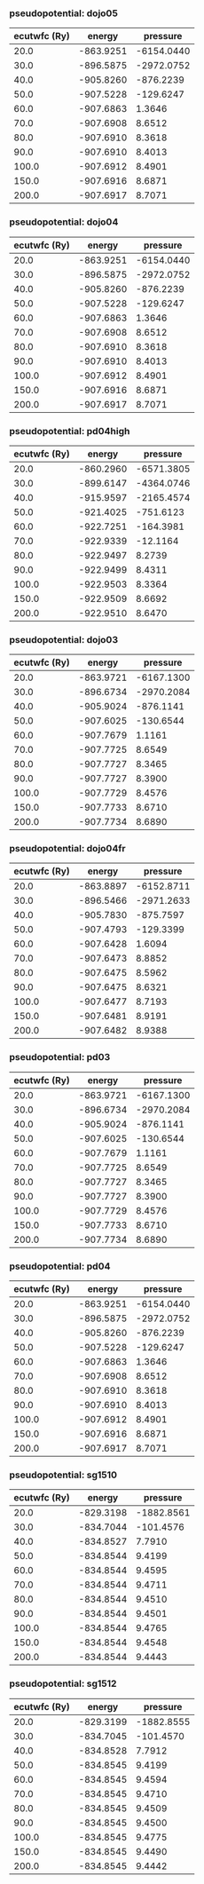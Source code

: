 ### pseudopotential: dojo05
| ecutwfc (Ry) | energy | pressure | 
| --- | --- | --- | 
| 20.0 | -863.9251| -6154.0440|
| 30.0 | -896.5875| -2972.0752|
| 40.0 | -905.8260| -876.2239|
| 50.0 | -907.5228| -129.6247|
| 60.0 | -907.6863| 1.3646|
| 70.0 | -907.6908| 8.6512|
| 80.0 | -907.6910| 8.3618|
| 90.0 | -907.6910| 8.4013|
| 100.0 | -907.6912| 8.4901|
| 150.0 | -907.6916| 8.6871|
| 200.0 | -907.6917| 8.7071|

### pseudopotential: dojo04
| ecutwfc (Ry) | energy | pressure | 
| --- | --- | --- | 
| 20.0 | -863.9251| -6154.0440|
| 30.0 | -896.5875| -2972.0752|
| 40.0 | -905.8260| -876.2239|
| 50.0 | -907.5228| -129.6247|
| 60.0 | -907.6863| 1.3646|
| 70.0 | -907.6908| 8.6512|
| 80.0 | -907.6910| 8.3618|
| 90.0 | -907.6910| 8.4013|
| 100.0 | -907.6912| 8.4901|
| 150.0 | -907.6916| 8.6871|
| 200.0 | -907.6917| 8.7071|

### pseudopotential: pd04high
| ecutwfc (Ry) | energy | pressure | 
| --- | --- | --- | 
| 20.0 | -860.2960| -6571.3805|
| 30.0 | -899.6147| -4364.0746|
| 40.0 | -915.9597| -2165.4574|
| 50.0 | -921.4025| -751.6123|
| 60.0 | -922.7251| -164.3981|
| 70.0 | -922.9339| -12.1164|
| 80.0 | -922.9497| 8.2739|
| 90.0 | -922.9499| 8.4311|
| 100.0 | -922.9503| 8.3364|
| 150.0 | -922.9509| 8.6692|
| 200.0 | -922.9510| 8.6470|

### pseudopotential: dojo03
| ecutwfc (Ry) | energy | pressure | 
| --- | --- | --- | 
| 20.0 | -863.9721| -6167.1300|
| 30.0 | -896.6734| -2970.2084|
| 40.0 | -905.9024| -876.1141|
| 50.0 | -907.6025| -130.6544|
| 60.0 | -907.7679| 1.1161|
| 70.0 | -907.7725| 8.6549|
| 80.0 | -907.7727| 8.3465|
| 90.0 | -907.7727| 8.3900|
| 100.0 | -907.7729| 8.4576|
| 150.0 | -907.7733| 8.6710|
| 200.0 | -907.7734| 8.6890|

### pseudopotential: dojo04fr
| ecutwfc (Ry) | energy | pressure | 
| --- | --- | --- | 
| 20.0 | -863.8897| -6152.8711|
| 30.0 | -896.5466| -2971.2633|
| 40.0 | -905.7830| -875.7597|
| 50.0 | -907.4793| -129.3399|
| 60.0 | -907.6428| 1.6094|
| 70.0 | -907.6473| 8.8852|
| 80.0 | -907.6475| 8.5962|
| 90.0 | -907.6475| 8.6321|
| 100.0 | -907.6477| 8.7193|
| 150.0 | -907.6481| 8.9191|
| 200.0 | -907.6482| 8.9388|

### pseudopotential: pd03
| ecutwfc (Ry) | energy | pressure | 
| --- | --- | --- | 
| 20.0 | -863.9721| -6167.1300|
| 30.0 | -896.6734| -2970.2084|
| 40.0 | -905.9024| -876.1141|
| 50.0 | -907.6025| -130.6544|
| 60.0 | -907.7679| 1.1161|
| 70.0 | -907.7725| 8.6549|
| 80.0 | -907.7727| 8.3465|
| 90.0 | -907.7727| 8.3900|
| 100.0 | -907.7729| 8.4576|
| 150.0 | -907.7733| 8.6710|
| 200.0 | -907.7734| 8.6890|

### pseudopotential: pd04
| ecutwfc (Ry) | energy | pressure | 
| --- | --- | --- | 
| 20.0 | -863.9251| -6154.0440|
| 30.0 | -896.5875| -2972.0752|
| 40.0 | -905.8260| -876.2239|
| 50.0 | -907.5228| -129.6247|
| 60.0 | -907.6863| 1.3646|
| 70.0 | -907.6908| 8.6512|
| 80.0 | -907.6910| 8.3618|
| 90.0 | -907.6910| 8.4013|
| 100.0 | -907.6912| 8.4901|
| 150.0 | -907.6916| 8.6871|
| 200.0 | -907.6917| 8.7071|

### pseudopotential: sg1510
| ecutwfc (Ry) | energy | pressure | 
| --- | --- | --- | 
| 20.0 | -829.3198| -1882.8561|
| 30.0 | -834.7044| -101.4576|
| 40.0 | -834.8527| 7.7910|
| 50.0 | -834.8544| 9.4199|
| 60.0 | -834.8544| 9.4595|
| 70.0 | -834.8544| 9.4711|
| 80.0 | -834.8544| 9.4510|
| 90.0 | -834.8544| 9.4501|
| 100.0 | -834.8544| 9.4765|
| 150.0 | -834.8544| 9.4548|
| 200.0 | -834.8544| 9.4443|

### pseudopotential: sg1512
| ecutwfc (Ry) | energy | pressure | 
| --- | --- | --- | 
| 20.0 | -829.3199| -1882.8555|
| 30.0 | -834.7045| -101.4570|
| 40.0 | -834.8528| 7.7912|
| 50.0 | -834.8545| 9.4199|
| 60.0 | -834.8545| 9.4594|
| 70.0 | -834.8545| 9.4710|
| 80.0 | -834.8545| 9.4509|
| 90.0 | -834.8545| 9.4500|
| 100.0 | -834.8545| 9.4775|
| 150.0 | -834.8545| 9.4490|
| 200.0 | -834.8545| 9.4442|

